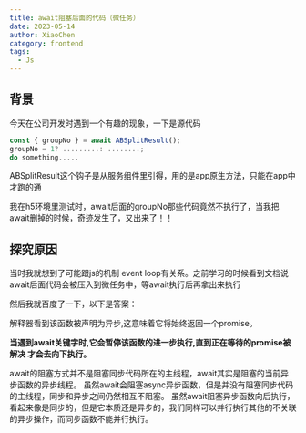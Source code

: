 ```yaml
---
title: await阻塞后面的代码（微任务）
date: 2023-05-14
author: XiaoChen
category: frontend
tags:
  - Js
---
```


## 背景

今天在公司开发时遇到一个有趣的现象，一下是源代码

```js
const { groupNo } = await ABSplitResult();
groupNo = 1? .........: ........;
do something.....
```

ABSplitResult这个钩子是从服务组件里引得，用的是app原生方法，只能在app中才跑的通

我在h5环境里测试时，await后面的groupNo那些代码竟然不执行了，当我把await删掉的时候，奇迹发生了，又出来了！！

## 探究原因

当时我就想到了可能跟js的机制 event loop有关系。之前学习的时候看到文档说await后面代码会被压入到微任务中，等await执行后再拿出来执行

然后我就百度了一下，以下是答案：

解释器看到该函数被声明为异步,这意味着它将始终返回一个promise。

**当遇到await关键字时,它会暂停该函数的进一步执行,直到正在等待的promise被解决 才会去向下执行。**

await的阻塞方式并不是阻塞同步代码所在的主线程，await其实是阻塞的当前异步函数的异步线程。
虽然await会阻塞async异步函数，但是并没有阻塞同步代码的主线程，同步和异步之间仍然相互不阻塞。
虽然await阻塞异步函数向后执行，看起来像是同步的，但是它本质还是异步的，我们同样可以并行执行其他的不关联的异步操作，而同步函数不能并行执行。
